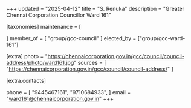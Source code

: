 +++
updated = "2025-04-12"
title = "S. Renuka"
description = "Greater Chennai Corporation Councillor Ward 161"

[taxonomies]
maintenance = [

]
member_of = [
    "group/gcc-council"
]
elected_by = ["group/gcc-ward-161"]

[extra]
photo = "https://chennaicorporation.gov.in/gcc/council/council-address/photo/ward161.jpg"
sources = [
    "https://chennaicorporation.gov.in/gcc/council/council-address/"
]

[extra.contacts]

phone = [
    "9445467161",
    "9710684933",
    ]
email = "ward161@chennaicorporation.gov.in"
+++